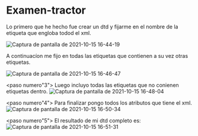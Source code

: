 # Examen-tractor
<dtd>
<paso numero"1" >Lo primero que he hecho fue crear un dtd y  fijarme en el nombre de la etiqueta que engloba todod el xml.
  
  ![Captura de pantalla de 2021-10-15 16-44-19](https://user-images.githubusercontent.com/91209043/137515753-5fac0c1c-baaa-42f9-a5bc-a28809518ae7.png)

  </paso>
  <paso numero"2"> A continuacíon me fijo en todas las etiquetas que contienen a su vez otras etiquetas.
  
  
  ![Captura de pantalla de 2021-10-15 16-46-47](https://user-images.githubusercontent.com/91209043/137516067-0f0b9ad3-3885-4bb4-8ede-4ea293ff6f67.png)
</paso>

  
  
  
   <paso numero"3"> 
  Luego incluyo todas las etiquetas que no conienen etiquetas dentro.
    ![Captura de pantalla de 2021-10-15 16-48-04](https://user-images.githubusercontent.com/91209043/137517279-0897906b-4cf5-4a7b-9de3-e14bba954a13.png)
</paso>
  
  
  
  <paso numero"4">
  Para finalizar pongo todos los atributos que tiene el xml.
     ![Captura de pantalla de 2021-10-15 16-50-34](https://user-images.githubusercontent.com/91209043/137517246-2eed06ab-81f1-40a8-a2cd-e98e883a9908.png)
  </paso>
  
  
  
  
  
  
   <paso numero"5"> 
     El resultado de mi dtd completo es:
     ![Captura de pantalla de 2021-10-15 16-51-31](https://user-images.githubusercontent.com/91209043/137516666-9edba6ee-fd3e-4f73-acd7-a93ea988f50c.png)

  </paso>
  
  
  </dtd>
 





</dtd>
